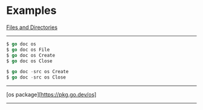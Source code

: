 # Examples
[Files and Directories](https://www.golangprograms.com/files-directories-examples.html)

***

```go
$ go doc os
$ go doc os File
$ go doc os Create
$ go doc os Close

$ go doc -src os Create
$ go doc -src os Close
```

***

[os package][https://pkg.go.dev/os]

***
